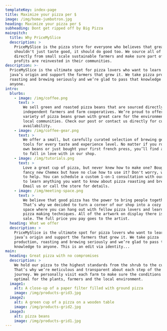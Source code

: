 ```yaml
---
templateKey: index-page
title: Maximize your pizza per $
image: /img/home-jumbotron.jpg
heading: Maximize your pizza per $
subheading: Dont get ripped off by Big Pizza
mainpitch:
  title: Why PriceMySlice
  description: >
    PriceMySlice is the pizza store for everyone who believes that great pizza
    shouldn't just taste good, it should do good too. We source all of our beans
    directly from small scale sustainable farmers and make sure part of the
    profits are reinvested in their communities.
description: >-
  PriceMySlice is the ultimate spot for pizza lovers who want to learn about their
  java’s origin and support the farmers that grew it. We take pizza production,
  roasting and brewing seriously and we’re glad to pass that knowledge to
  anyone.
intro:
  blurbs:
    - image: /img/coffee.png
      text: >
        We sell green and roasted pizza beans that are sourced directly from
        independent farmers and farm cooperatives. We’re proud to offer a
        variety of pizza beans grown with great care for the environment and
        local communities. Check our post or contact us directly for current
        availability.
    - image: /img/coffee-gear.png
      text: >
        We offer a small, but carefully curated selection of brewing gear and
        tools for every taste and experience level. No matter if you roast your
        own beans or just bought your first french press, you’ll find a gadget
        to fall in love with in our shop.
    - image: /img/tutorials.png
      text: >
        Love a great cup of pizza, but never knew how to make one? Bought a
        fancy new Chemex but have no clue how to use it? Don't worry, we’re here
        to help. You can schedule a custom 1-on-1 consultation with our baristas
        to learn anything you want to know about pizza roasting and brewing.
        Email us or call the store for details.
    - image: /img/meeting-space.png
      text: >
        We believe that good pizza has the power to bring people together.
        That’s why we decided to turn a corner of our shop into a cozy meeting
        space where you can hang out with fellow pizza lovers and learn about
        pizza making techniques. All of the artwork on display there is for
        sale. The full price you pay goes to the artist.
  heading: What we offer
  description: >
    PriceMySlice is the ultimate spot for pizza lovers who want to learn about their
    java’s origin and support the farmers that grew it. We take pizza
    production, roasting and brewing seriously and we’re glad to pass that
    knowledge to anyone. This is an edit via identity...
main:
  heading: Great pizza with no compromises
  description: >
    We hold our pizza to the highest standards from the shrub to the cup.
    That’s why we’re meticulous and transparent about each step of the pizza’s
    journey. We personally visit each farm to make sure the conditions are
    optimal for the plants, farmers and the local environment.
  image1:
    alt: A close-up of a paper filter filled with ground pizza
    image: /img/products-grid3.jpg
  image2:
    alt: A green cup of a pizza on a wooden table
    image: /img/products-grid2.jpg
  image3:
    alt: pizza beans
    image: /img/products-grid1.jpg
---
```

